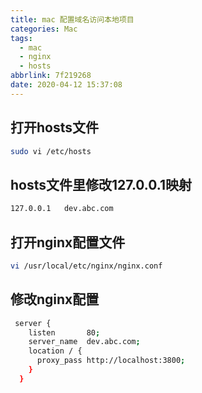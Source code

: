 ```yaml
---
title: mac 配置域名访问本地项目
categories: Mac
tags:
  - mac
  - nginx
  - hosts
abbrlink: 7f219268
date: 2020-04-12 15:37:08
---
```


## 打开hosts文件

```bash
sudo vi /etc/hosts
```

## hosts文件里修改127.0.0.1映射

```bash
127.0.0.1   dev.abc.com  
```

## 打开nginx配置文件

```bash
vi /usr/local/etc/nginx/nginx.conf
```

## 修改nginx配置

```bash
 server {
    listen       80;
    server_name  dev.abc.com;
    location / {
      proxy_pass http://localhost:3800;
    }
  }
```